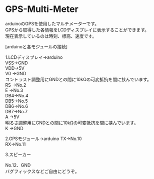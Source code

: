 # GPS-Multi-Meter
arduinoのGPSを使用したマルチメーターです。  
GPSから取得した各情報をLCDディスプレイに表示することができます。  
現在表示しているのは時刻、標高、速度です。  
  
[arduinoと各モジュールの接続]

1.LCDディスプレイ->arduino  
  VSS->GND  
  VDD->5V  
  V0 ->GND  
      コントラスト調整用にGNDとの間に10kΩの可変抵抗を間に挟んでいます。  
  RS ->No.2  
  E  ->No.3  
  DB4->No.4  
  DB5->No.5  
  DB6->No.6  
  DB7->No.7  
  A  ->5V  
       明るさ調整用にGNDとの間に10kΩの可変抵抗を間に挟んでいます。  
  K  ->GND  

2.GPSモジュール->arduino
  TX->No.10  
  RX->No.11  

3.スピーカー

  No.12、GND    
バグフィックスなどご自由にどうぞ。  
